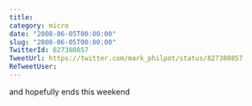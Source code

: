 ```yaml
---
title: 
category: micro
date: "2008-06-05T00:00:00"
slug: "2008-06-05T00:00:00"
TwitterId: 827380857
TweetUrl: https://twitter.com/mark_philpot/status/827380857
ReTweetUser: 
---
```


and hopefully ends this weekend